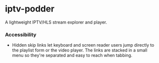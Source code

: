 # iptv-podder
A lightweight IPTV/HLS stream explorer and player.

### Accessibility
- Hidden skip links let keyboard and screen reader users jump directly to the playlist form or the video player. The links are stacked in a small menu so they're separated and easy to reach when tabbing.
